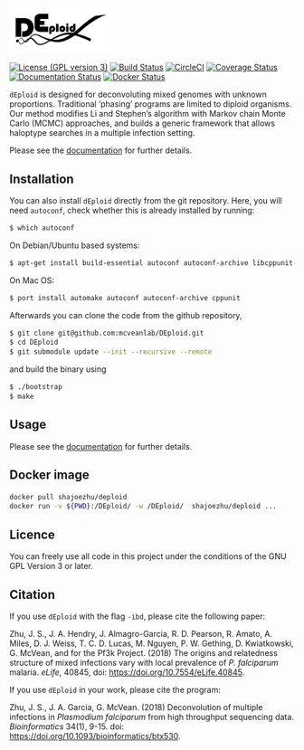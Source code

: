 
<img src="docs/_static/deploid.png" width="180">


[![License (GPL version 3)](https://img.shields.io/badge/license-GPL%20version%203-brightgreen.svg)](http://opensource.org/licenses/GPL-3.0)
[![Build Status](https://travis-ci.org/DEploid-dev/DEploid.svg?branch=master)](https://travis-ci.org/DEploid-dev/DEploid)
[![CircleCI](https://circleci.com/gh/DEploid-dev/DEploid.svg?style=shield)](https://circleci.com/gh/DEploid-dev/DEploid)
[![Coverage Status](https://coveralls.io/repos/github/DEploid-dev/DEploid/badge.svg)](https://coveralls.io/github/DEploid-dev/DEploid)
[![Documentation Status](http://readthedocs.org/projects/deploid/badge/?version=latest)](http://deploid.readthedocs.io/en/latest/)
[![Docker Status](https://img.shields.io/docker/build/shajoezhu/deploid.svg)](https://hub.docker.com/r/shajoezhu/deploid/)

`dEploid` is designed for deconvoluting mixed genomes with unknown proportions. Traditional ‘phasing’ programs are limited to diploid organisms. Our method modifies Li and Stephen’s algorithm with Markov chain Monte Carlo (MCMC) approaches, and builds a generic framework that allows haloptype searches in a multiple infection setting.

Please see the [documentation](http://deploid.readthedocs.io/en/latest/) for further details.

Installation
------------

You can also install `dEploid` directly from the git repository. Here, you will need `autoconf`, check whether this is already installed by running:
```bash
$ which autoconf
```

On Debian/Ubuntu based systems:
```bash
$ apt-get install build-essential autoconf autoconf-archive libcppunit-dev zlib1g-dev
```

On Mac OS:
```bash
$ port install automake autoconf autoconf-archive cppunit
```

Afterwards you can clone the code from the github repository,
```bash
$ git clone git@github.com:mcveanlab/DEploid.git
$ cd DEploid
$ git submodule update --init --recursive --remote
```

and build the binary using
```bash
$ ./bootstrap
$ make
```

Usage
-----

Please see the [documentation](http://deploid.readthedocs.io/en/latest/) for further details.


Docker image
------------

```bash
docker pull shajoezhu/deploid
docker run -v ${PWD}:/DEploid/ -w /DEploid/  shajoezhu/deploid ...
```

Licence
-------

You can freely use all code in this project under the conditions of the GNU GPL Version 3 or later.


Citation
--------

If you use `dEploid` with the flag `-ibd`, please cite the following paper:

Zhu, J. S., J. A. Hendry, J. Almagro-Garcia, R. D. Pearson, R. Amato, A. Miles, D. J. Weiss, T. C. D. Lucas, M. Nguyen, P. W. Gething, D. Kwiatkowski, G. McVean, and for the Pf3k Project. (2018) The origins and relatedness structure of mixed infections vary with local prevalence of *P. falciparum* malaria. *eLife*, 40845, doi: https://doi.org/10.7554/eLife.40845.


If you use `dEploid` in your work, please cite the program:

Zhu, J. S., J. A. Garcia, G. McVean. (2018) Deconvolution of multiple infections in *Plasmodium falciparum* from high throughput sequencing data. *Bioinformatics* 34(1), 9-15. doi: https://doi.org/10.1093/bioinformatics/btx530.
